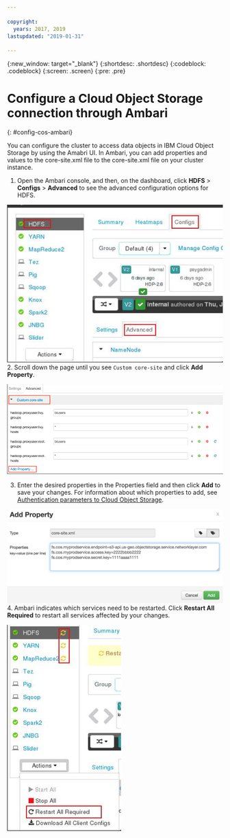 ```yaml
---

copyright:
  years: 2017, 2019
lastupdated: "2019-01-31"

---
```


<!-- Attribute definitions -->
{:new_window: target="_blank"}
{:shortdesc: .shortdesc}
{:codeblock: .codeblock}
{:screen: .screen}
{:pre: .pre}

# Configure a Cloud Object Storage connection through Ambari
{: #config-cos-ambari}

You can configure the cluster to access data objects in IBM Cloud Object Storage by using the Amabri UI. In Ambari, you can add  properties and values to the core-site.xml file to the core-site.xml file on your cluster instance.

1. Open the Ambari console, and then, on the dashboard, click **HDFS** > **Configs** > **Advanced** to see the advanced configuration options for  HDFS.<br>

 ![The advanced configuration for HDFS in  Ambari](images/hdfs-advanced.png)
2. Scroll down the page until you see `Custom core-site` and click **Add Property**.

 ![The advanced configuration for HDFS](images/custom-core-site.png)

3. Enter the desired properties in the Properties field and then click **Add** to save your changes. For information about which properties to add, see [Authentication parameters to Cloud Object Storage](/docs/services/AnalyticsEngine?topic=AnalyticsEngine-config-cluster-cos#authentication-parameters-to-cloud-object-storage).

 ![The advanced configuration for HDFS](images/add-property.png)
4. Ambari indicates which services need to be restarted. Click **Restart All Required** to restart all services affected by your  changes.

 ![Restart any affected services](images/restart-services.png)
